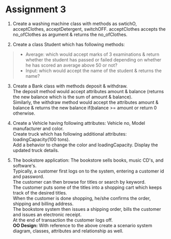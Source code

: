 # Assignment 3
1. Create a washing machine class with methods as swtichO, acceptClothes, acceptDetergent, switchOFF.
acceptClothes accepts the no_ofClothes as argument & returns the no_ofClothes.

2. Create a class Student which has following methods:  
>  * Average: which would accept marks of 3 examinations & return whether the student has passed or failed depending on whether he has scored an average above 50 or not?  
>  * Input: which would accept the name of the student & returns the name?

3. Create a Bank class with methods deposit & withdraw.  
The deposit method would accept attributes amount & balance (returns the new balance which is the sum of amount & balance).  
Similarly, the withdraw method would accept the attributes amount & balance & returns the new balance
if(balance >= amount or return 0 otherwise.

4. Create a Vehicle having following attributes: Vehicle no, Model manufacturer and color.  
Create truck which has following additional attributes: loadingCapacity(100 tons).  
Add a behavior to change the color and loadingCapacity. 
Display the updated truck details.

5. The bookstore application:
The bookstore sells books, music CD's, and software's.  
Typically, a customer first logs on to the system, entering a customer id and password.  
The customer can then browse for titles or search by keyword.  
The customer puts some of the titles into a shopping cart which keeps track of the desired titles.  
When the customer is done shopping, he/she confirms the order, shipping and billing address.  
The bookstore system then issues a shipping order, bills the customer and issues an electronic receipt.  
At the end of transaction the customer logs off.  
**OO Design:** With reference to the above create a scenario system diagram, classes, attributes and relationship as well.